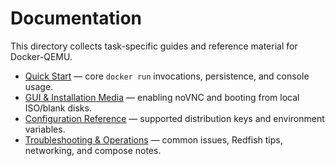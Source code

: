 # Documentation

This directory collects task-specific guides and reference material for Docker-QEMU.

- [Quick Start](quick-start.md) — core `docker run` invocations, persistence, and console usage.
- [GUI & Installation Media](gui-and-media.md) — enabling noVNC and booting from local ISO/blank disks.
- [Configuration Reference](reference.md) — supported distribution keys and environment variables.
- [Troubleshooting & Operations](troubleshooting.md) — common issues, Redfish tips, networking, and compose notes.
